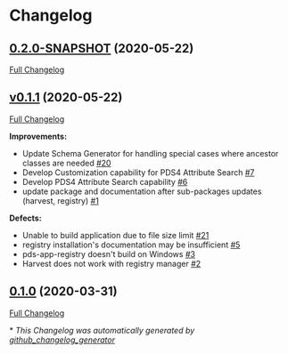 # Changelog

## [0.2.0-SNAPSHOT](https://github.com/NASA-PDS/pds-registry-app/tree/0.2.0-SNAPSHOT) (2020-05-22)

[Full Changelog](https://github.com/NASA-PDS/pds-registry-app/compare/v0.1.1...0.2.0-SNAPSHOT)

## [v0.1.1](https://github.com/NASA-PDS/pds-registry-app/tree/v0.1.1) (2020-05-22)

[Full Changelog](https://github.com/NASA-PDS/pds-registry-app/compare/0.1.0...v0.1.1)

**Improvements:**

- Update Schema Generator for handling special cases where ancestor classes are needed [\#20](https://github.com/NASA-PDS/pds-registry-app/issues/20)
- Develop Customization capability for PDS4 Attribute Search [\#7](https://github.com/NASA-PDS/pds-registry-app/issues/7)
- Develop PDS4 Attribute Search capability [\#6](https://github.com/NASA-PDS/pds-registry-app/issues/6)
- update package and documentation after sub-packages updates \(harvest, registry\) [\#1](https://github.com/NASA-PDS/pds-registry-app/issues/1)

**Defects:**

- Unable to build application due to file size limit [\#21](https://github.com/NASA-PDS/pds-registry-app/issues/21)
- registry installation's documentation may be insufficient [\#5](https://github.com/NASA-PDS/pds-registry-app/issues/5)
- pds-app-registry doesn't build on Windows [\#3](https://github.com/NASA-PDS/pds-registry-app/issues/3)
- Harvest does not work with registry manager [\#2](https://github.com/NASA-PDS/pds-registry-app/issues/2)

## [0.1.0](https://github.com/NASA-PDS/pds-registry-app/tree/0.1.0) (2020-03-31)

[Full Changelog](https://github.com/NASA-PDS/pds-registry-app/compare/4e42a5bc169a645182bd17f9e5071fd9a1f38dad...0.1.0)



\* *This Changelog was automatically generated by [github_changelog_generator](https://github.com/github-changelog-generator/github-changelog-generator)*
